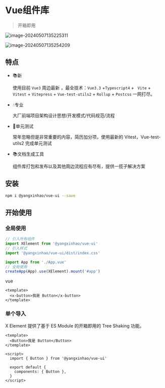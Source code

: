 # Vue组件库

> 开箱即用



![image-20240507135225311](https://qn.huat.xyz/mac/202405071352780.png)



![image-20240507135254209](https://qn.huat.xyz/mac/202405071352240.png)



## 特点

- 📚新

  使用目前 `Vue3` 周边最新 ，最全技术：`Vue3.3` +`Typescript4` + ` Vite` + `Vitest` + `Vitepress` + `Vue-test-utils2` + `Rollup` +  `Postcss` 一网打尽。

- 💧专业

  大厂前端项目架构设计思想/开发模式/代码规范/流程

- 🌹单元测试

  常年忽略但是非常重要的内容，简历加分项，使用最新的 Vitest，Vue-test-utils2 完成单元测试

- 📚文档生成工具

  组件库打包和发布以及其他周边流程应有尽有，提供一揽子解决方案



## 安装

```bash
npm i @yangxinhao/vue-ui --save
```



## 开始使用

### **全局使用**

```ts
// 引入所有组件
import XElement from '@yangxinhao/vue-ui'
// 引入样式
import '@yangxinhao/vue-ui/dist/index.css'

import App from './App.vue'
// 全局使用
createApp(App).use(XElement).mount('#app')
```

vue

```vue
<template>
  <x-button>我是 Button</x-button>
</template>
```

### **单个导入**

X Element 提供了基于 ES Module 的开箱即用的 Tree Shaking 功能。

```vue
<template>
  <Button>我是 Button</Button>
</template>

<script>
  import { Button } from '@yangxinhao/vue-ui'
  
  export default {
    components: { Button },
  }
</script>
```

